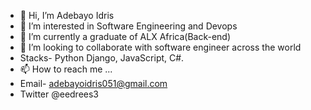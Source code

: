 - 👋 Hi, I’m Adebayo Idris
- 👀 I’m interested in Software Engineering and Devops
- 🌱 I’m currently a graduate of ALX Africa(Back-end)
- 💞️ I’m looking to collaborate with software engineer across the world
- Stacks- Python Django, JavaScript, C#.
- 📫 How to reach me ...
- Email- adebayoidris051@gmail.com
- Twitter @eedrees3
<!---
Ade3164/Ade3164 is a ✨ special ✨ repository because its `README.md` (this file) appears on your GitHub profile.
You can click the Preview link to take a look at your changes.
--->

